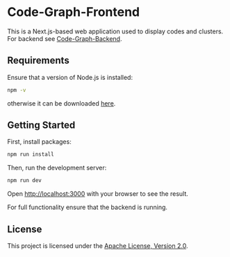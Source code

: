 # Code-Graph-Frontend

This is a Next.js-based web application used to display codes and clusters. For backend see [Code-Graph-Backend](https://github.com/bruehldev/Code-Graph-Backend).

## Requirements

Ensure that a version of Node.js is installed:

```bash
npm -v 
```

otherwise it can be downloaded [here](https://nodejs.org/de/download).

## Getting Started

First, install packages:

```bash
npm run install
```

Then, run the development server:

```bash
npm run dev
```

Open [http://localhost:3000](http://localhost:3000) with your browser to see the result.

For full functionality ensure that the backend is running.

## License

This project is licensed under the [Apache License, Version 2.0](LICENSE).
